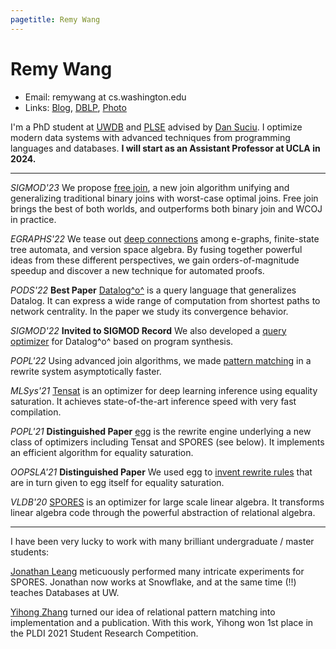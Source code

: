 ```yaml
---
pagetitle: Remy Wang
---
```


# Remy Wang

- Email: remywang at cs.washington.edu
- Links: [Blog](./blog/index.html), [DBLP](https://dblp.org/pid/185/9964.html), [Photo](./imgs/remywang.png)

I'm a PhD student at [UWDB](http://db.cs.washington.edu/) and [PLSE](http://uwplse.org/)
advised by [Dan Suciu](https://homes.cs.washington.edu/~suciu/).
I optimize modern data systems with advanced techniques from programming languages and databases. 
**I will start as an Assistant Professor at UCLA in 2024.**

___

_SIGMOD'23_ We propose [free join](https://arxiv.org/abs/2301.10841), a new join algorithm unifying and generalizing traditional binary joins with worst-case optimal joins. Free join brings the best of both worlds, and outperforms both binary join and WCOJ in practice.

_EGRAPHS'22_ We tease out [deep connections](https://remy.wang/reports/dfta.pdf) among e-graphs, finite-state tree automata, and version space algebra. By fusing together powerful ideas from these different perspectives, we gain orders-of-magnitude speedup and discover a new technique for automated proofs.

_PODS'22_ **Best Paper** [Datalog^o^](https://arxiv.org/abs/2105.14435) is a query language that generalizes Datalog. It can express a wide range of computation from shortest paths to network centrality. In the paper we study its convergence behavior.

_SIGMOD'22_ **Invited to SIGMOD Record** We also developed a [query optimizer](https://arxiv.org/abs/2202.10390) for Datalog^o^ based on program synthesis.

_POPL'22_ Using advanced join algorithms, we made [pattern matching](https://arxiv.org/abs/2108.02290) in a rewrite system asymptotically faster.

_MLSys'21_ [Tensat](https://github.com/uwplse/tensat) is an optimizer for deep learning inference using equality saturation. It achieves state-of-the-art inference speed with very fast compilation.

_POPL'21_ **Distinguished Paper** [egg](https://egraphs-good.github.io/) is the rewrite engine underlying a new class of optimizers including Tensat and SPORES (see below). It implements an efficient algorithm for equality saturation.

_OOPSLA'21_ **Distinguished Paper** We used egg to [invent rewrite rules](https://dl.acm.org/doi/10.1145/3485496) that are in turn given to egg itself for equality saturation.

_VLDB'20_ [SPORES](https://dl.acm.org/doi/10.14778/3407790.3407799) is an optimizer for large scale linear algebra. It transforms linear algebra code through the powerful abstraction of relational algebra.

___

I have been very lucky to work with many brilliant undergraduate / master students:

[Jonathan Leang](https://www.linkedin.com/in/jleang) meticuously performed many intricate experiments for SPORES. Jonathan now works at Snowflake, and at the same time (!!) teaches Databases at UW.

[Yihong Zhang](https://effect.systems/) turned our idea of relational pattern matching into implementation and a publication. With this work, Yihong won 1st place in the PLDI 2021 Student Research Competition.